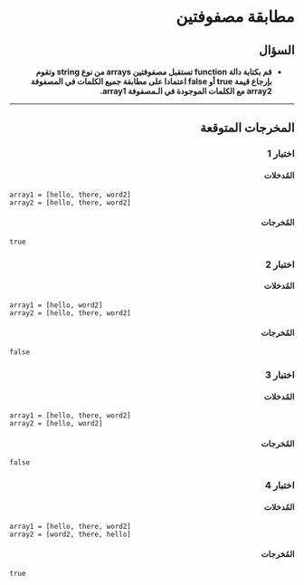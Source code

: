 # <div dir="rtl">مطابقة مصفوفتين</div>

## <div dir="rtl">السؤال</div>

<ul dir="rtl">
<li>
<b>
قم بكتابة دالة function تستقبل مصفوفتين arrays من نوع string وتقوم بإرجاع قيمة true أو false اعتمادا على مطابقة جميع الكلمات في المصفوفة array2 مع الكلمات الموجودة في الـمصفوفة array1.
</b>
</li>
</ul>

---

## <div dir="rtl">المخرجات المتوقعة</div>

### <div dir="rtl">اختبار 1</div>

#### <div dir="rtl">المُدخلات</div>

```text
array1 = [hello, there, word2]
array2 = [hello, there, word2]
```

#### <div dir="rtl">المُخرجات</div>

```text
true
```

### <div dir="rtl">اختبار 2</div>

#### <div dir="rtl">المُدخلات</div>

```text
array1 = [hello, word2]
array2 = [hello, there, word2]
```

#### <div dir="rtl">المُخرجات</div>

```text
false
```

### <div dir="rtl">اختبار 3</div>

#### <div dir="rtl">المُدخلات</div>

```text
array1 = [hello, there, word2]
array2 = [hello, word2]
```

#### <div dir="rtl">المُخرجات</div>

```text
false
```

### <div dir="rtl">اختبار 4</div>

#### <div dir="rtl">المُدخلات</div>

```text
array1 = [hello, there, word2]
array2 = [word2, there, hello]
```

#### <div dir="rtl">المُخرجات</div>

```text
true
```